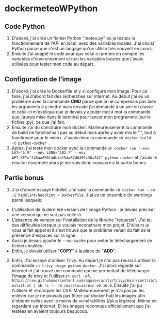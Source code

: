# dockermeteoWPython

## Code Python
1. D'abord, j'ai créé un fichier Python "meteo.py" où je testais le fonctionnement de l'API en local, avec des variables locales. J'ai choisi Python parce que c'est un langage qu'on utilise très souvent en cours.
2. Ensuite j'ai adapté le code pour que celui-ci prenne en compte les variables d'environnement et non les variables locales que j'avais utilisées pour tester mon code au départ.

## Configuration de l'image
1. D'abord, j'ai créé le Dockerfile et y ai configuré mon image. Pour ce faire, j'ai d'abord fait des recherches sur internet. Au début j'ai eu un problème avec la commande **CMD** parce que je ne comprenais pas bien les arguments à y mettre mais ensuite j'ai demandé à un ami en classe et celui-ci m'expliqua que je devais y ajouter mot à mot la commande que j'aurais mise dans le terminal pour lancer mon programme (sur le fichier .py), ce que j'ai fait.
2. Ensuite j'ai dû construire mon docker. Malheureusement la commande de build ne fonctionnait pas au début mais après y avoir mis le ".", tout à fonctionné pour le mieux. J'avais donc la commande ```sh docker build . -t python-docker ```.
4. Après, j'ai testé mon docker avec la commande ```sh docker run --env LAT="5.9" --env LONG="102.7" --env API_KEY="240aa650f4db4e154a07d0459c30a347" python-docker``` et j'avais le resultat escompté alors je me suis donc consacré à la partie bonus.

## Partie bonus
1. J'ai d'abord essayé hidolint. J'ai saisi la commande ```sh docker run --rm -i hadolint/hadolint < Dockerfile```. J'ai eu un ensemble de warnings parmi lesquels:
  * L'utilisation de la dernière version de l'image Python : je devais préciser une version qui ne soit pas celle là.
  * L'absence de version sur l'installation de la librairie "requests". J'ai eu des difficultés lorsque je voulais reconstruire mon projet. D'alleurs je vous ai fait appel et il s'est trouvé que le problème venait du fait de la présence d'espaces sur la ligne.
  *  Aussi je devais ajouter le --no-cache pour eviter le téléchargement de fichiers inutiles.
  *  Enfin, je devais utiliser "**COPY**" à la place de "**ADD**".
2. Enfin, J'ai essayé d'utiliser Trivy. Au départ je n'ai pas reussi à utiliser la commande ```sh trivy image python-docker```. J'ai alors regardé sur internet et j'ai trouvé une commade qui me permettait de télécharger l'image de trivy et l'utiliser.```sh curl -sfL https://raw.githubusercontent.com/aquasecurity/trivy/main/contrib/install.sh | sh -s -- -b /usr/local/bin v0.16.0```. Ensuite j'ai pu l'utiliser et remarquer les CVE. Malheureusement je n'ai pas pu les enlever car je ne pouvais pas filtrer sur docker hub les images afin d'obtenir celles avec le moins de vulnérabilités (/plus légères). Même en regardant sur internet. Et les images reconnues officiellement que j'ai testées en avaient toujours beaucoup.
